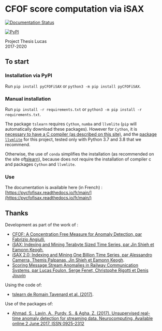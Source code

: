 # CFOF score computation via iSAX

[![Documentation Status](https://readthedocs.org/projects/pycfofisax/badge/?version=main)](https://pycfofisax.readthedocs.io/fr/main/?badge=main)

[![PyPI](https://github.com/luk-f/pyCFOFiSAX/actions/workflows/python-publish.yml/badge.svg)](https://github.com/luk-f/pyCFOFiSAX/actions/workflows/python-publish.yml)

Project Thesis Lucas \
2017-2020

## To start

### Installation via PyPI

Run `pip install pyCFOFiSAX` or `python3 -m pip install pyCFOFiSAX`.

### Manual installation

Run `pip install -r requirements.txt` or `python3 -m pip install -r requirements.txt`.

The package `tslearn` requires `Cython`, `numba` and `llvmlite` (`pip` will automatically download these packages).
However for `Cython`, it is [necessary to have a C compiler (as described on this site)](https://cython.readthedocs.io/en/latest/src/quickstart/install.html),
and the [package `llvmlite`](https://llvmlite.readthedocs.io/en/latest/) for this project, tested only with Python 3.7 and 3.8
that we recommend.

Otherwise, the use of `conda` simplifies the installation (as recommended on the site of[tslearn](https://tslearn.readthedocs.io/en/latest/index.html)), because does not require
the installation of compiler c and packages `Cython` and `llvmlite`.

### Use

The documentation is available here (in French) : [https://pycfofisax.readthedocs.io/fr/main/](https://pycfofisax.readthedocs.io/fr/main/)

## Thanks

Development as part of the work of :
 - [CFOF: A Concentration Free Measure for Anomaly Detection, par Fabrizio Angiulli](https://arxiv.org/abs/1901.04992),
 - [iSAX: Indexing and Mining Terabyte Sized Time Series, par Jin Shieh et Eamonn Keogh](http://www.cs.ucr.edu/~eamonn/iSAX/iSAX.html),
 - [iSAX 2.0: Indexing and Mining One Billion Time Series, par Alessandro Camerra, Themis Palpanas, Jin Shieh et Eamonn Keogh](https://www.cs.ucr.edu/~eamonn/iSAX_2.0.pdf).
 - [Scoring Message Stream Anomalies in Railway Communication Systems, par Lucas Foulon, Serge Fenet, Christophe Rigotti et Denis Jouvin](https://hal.archives-ouvertes.fr/hal-02357924/)

Using the code of:
 - [tslearn de Romain Tavenard et al. (2017)](https://tslearn.readthedocs.io/en/latest/index.html).

Use of the packages of:
 - [Ahmad, S., Lavin, A., Purdy, S., & Agha, Z. (2017). Unsupervised real-time anomaly detection for streaming data. Neurocomputing, Available online 2 June 2017, ISSN 0925-2312](https://doi.org/10.1016/j.neucom.2017.04.070)
